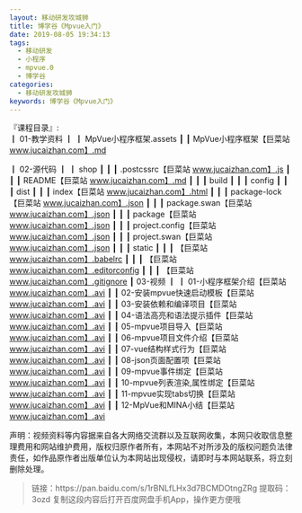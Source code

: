 ```yaml
---
layout: 移动研发攻城狮
title: 博学谷《Mpvue入门》
date: 2019-08-05 19:34:13
tags:
  - 移动研发
  - 小程序
  - mpvue.0
  - 博学谷
categories:
  - 移动研发攻城狮
keywords: 博学谷《Mpvue入门》
---
```

『课程目录』:  
┃  01-教学资料
┃  ┃  MpVue小程序框架.assets
┃  ┃  MpVue小程序框架【巨菜站 www.jucaizhan.com】.md
<!-- more --> 
┃  02-源代码
┃  ┃  shop
┃  ┃  ┃  .postcssrc【巨菜站 www.jucaizhan.com】.js
┃  ┃  ┃  README【巨菜站 www.jucaizhan.com】.md
┃  ┃  ┃  build
┃  ┃  ┃  config
┃  ┃  ┃  dist
┃  ┃  ┃  index【巨菜站 www.jucaizhan.com】.html
┃  ┃  ┃  package-lock【巨菜站 www.jucaizhan.com】.json
┃  ┃  ┃  package.swan【巨菜站 www.jucaizhan.com】.json
┃  ┃  ┃  package【巨菜站 www.jucaizhan.com】.json
┃  ┃  ┃  project.config【巨菜站 www.jucaizhan.com】.json
┃  ┃  ┃  project.swan【巨菜站 www.jucaizhan.com】.json
┃  ┃  ┃  static
┃  ┃  ┃  【巨菜站 www.jucaizhan.com】.babelrc
┃  ┃  ┃  【巨菜站 www.jucaizhan.com】.editorconfig
┃  ┃  ┃  【巨菜站 www.jucaizhan.com】.gitignore
┃  03-视频
┃  ┃  01-小程序框架介绍【巨菜站 www.jucaizhan.com】.avi
┃  ┃  02-安装mpvue快速启动模板【巨菜站 www.jucaizhan.com】.avi
┃  ┃  03-安装依赖和编译项目【巨菜站 www.jucaizhan.com】.avi
┃  ┃  04-语法高亮和语法提示插件【巨菜站 www.jucaizhan.com】.avi
┃  ┃  05-mpvue项目导入【巨菜站 www.jucaizhan.com】.avi
┃  ┃  06-mpvue项目文件介绍【巨菜站 www.jucaizhan.com】.avi
┃  ┃  07-vue结构样式行为【巨菜站 www.jucaizhan.com】.avi
┃  ┃  08-json页面配置项【巨菜站 www.jucaizhan.com】.avi
┃  ┃  09-mpvue事件绑定【巨菜站 www.jucaizhan.com】.avi
┃  ┃  10-mpvue列表渲染,属性绑定【巨菜站 www.jucaizhan.com】.avi
┃  ┃  11-mpvue实现tabs切换【巨菜站 www.jucaizhan.com】.avi
┃  ┃  12-MpVue和MINA小结【巨菜站 www.jucaizhan.com】.avi
<div class="post-copyright">
    <div class="post-copyright__author">
      <span class="post-copyright-meta">声明：视频资料等内容据来自各大网络交流群以及互联网收集，本网只收取信息整理费用和网站维护费用，版权归原作者所有，本网站不对所涉及的版权问题负法律责任，如作品原作者出版单位认为本网站出现侵权，请即时与本网站联系，将立刻删除处理。 </span>
    </div>
</div>

<blockquote class="blockquote-center">
链接：https://pan.baidu.com/s/1rBNLfLHx3d7BCMDOtngZRg 
提取码：3ozd 
复制这段内容后打开百度网盘手机App，操作更方便哦
</blockquote>

